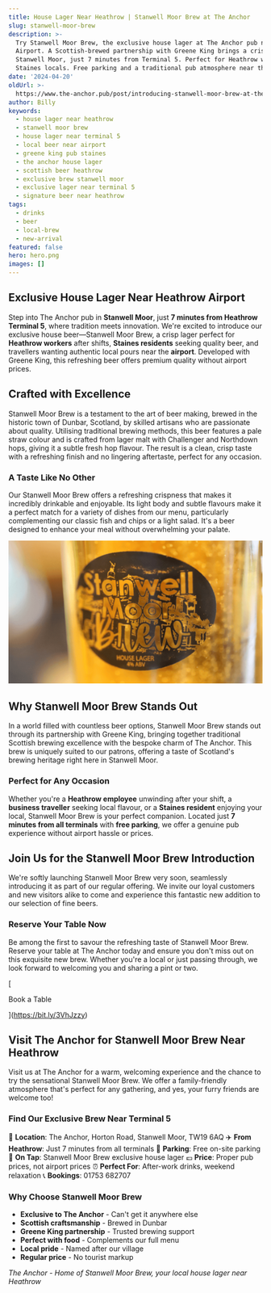 ```yaml
---
title: House Lager Near Heathrow | Stanwell Moor Brew at The Anchor
slug: stanwell-moor-brew
description: >-
  Try Stanwell Moor Brew, the exclusive house lager at The Anchor pub near Heathrow
  Airport. A Scottish-brewed partnership with Greene King brings a crisp pint to
  Stanwell Moor, just 7 minutes from Terminal 5. Perfect for Heathrow workers and
  Staines locals. Free parking and a traditional pub atmosphere near the airport.
date: '2024-04-20'
oldUrl: >-
  https://www.the-anchor.pub/post/introducing-stanwell-moor-brew-at-the-anchor-thean
author: Billy
keywords:
  - house lager near heathrow
  - stanwell moor brew
  - house lager near terminal 5
  - local beer near airport
  - greene king pub staines
  - the anchor house lager
  - scottish beer heathrow
  - exclusive brew stanwell moor
  - exclusive lager near terminal 5
  - signature beer near heathrow
tags:
  - drinks
  - beer
  - local-brew
  - new-arrival
featured: false
hero: hero.png
images: []
---
```


  

  

## Exclusive House Lager Near Heathrow Airport

Step into The Anchor pub in **Stanwell Moor**, just **7 minutes from Heathrow Terminal 5**, where tradition meets innovation. We're excited to introduce our exclusive house beer—Stanwell Moor Brew, a crisp lager perfect for **Heathrow workers** after shifts, **Staines residents** seeking quality beer, and travellers wanting authentic local pours near the **airport**. Developed with Greene King, this refreshing beer offers premium quality without airport prices.

  

## Crafted with Excellence

Stanwell Moor Brew is a testament to the art of beer making, brewed in the historic town of Dunbar, Scotland, by skilled artisans who are passionate about quality. Utilising traditional brewing methods, this beer features a pale straw colour and is crafted from lager malt with Challenger and Northdown hops, giving it a subtle fresh hop flavour. The result is a clean, crisp taste with a refreshing finish and no lingering aftertaste, perfect for any occasion.

  

### A Taste Like No Other

Our Stanwell Moor Brew offers a refreshing crispness that makes it incredibly drinkable and enjoyable. Its light body and subtle flavours make it a perfect match for a variety of dishes from our menu, particularly complementing our classic fish and chips or a light salad. It's a beer designed to enhance your meal without overwhelming your palate.

  

![Close-up of a beer glass with a "Stanwell Moor Brew" house lager label.](/content/blog/stanwell-moor-brew/image-1.png)

  

## Why Stanwell Moor Brew Stands Out

In a world filled with countless beer options, Stanwell Moor Brew stands out through its partnership with Greene King, bringing together traditional Scottish brewing excellence with the bespoke charm of The Anchor. This brew is uniquely suited to our patrons, offering a taste of Scotland's brewing heritage right here in Stanwell Moor.

  

### Perfect for Any Occasion

Whether you're a **Heathrow employee** unwinding after your shift, a **business traveller** seeking local flavour, or a **Staines resident** enjoying your local, Stanwell Moor Brew is your perfect companion. Located just **7 minutes from all terminals** with **free parking**, we offer a genuine pub experience without airport hassle or prices.

  

## Join Us for the Stanwell Moor Brew Introduction

We're softly launching Stanwell Moor Brew very soon, seamlessly introducing it as part of our regular offering. We invite our loyal customers and new visitors alike to come and experience this fantastic new addition to our selection of fine beers.

  

### Reserve Your Table Now

Be among the first to savour the refreshing taste of Stanwell Moor Brew. Reserve your table at The Anchor today and ensure you don't miss out on this exquisite new brew. Whether you're a local or just passing through, we look forward to welcoming you and sharing a pint or two.

[

Book a Table

](https://bit.ly/3VhJzzy)

  

## Visit The Anchor for Stanwell Moor Brew Near Heathrow

Visit us at The Anchor for a warm, welcoming experience and the chance to try the sensational Stanwell Moor Brew. We offer a family-friendly atmosphere that's perfect for any gathering, and yes, your furry friends are welcome too!

### Find Our Exclusive Brew Near Terminal 5

📍 **Location**: The Anchor, Horton Road, Stanwell Moor, TW19 6AQ
✈️ **From Heathrow**: Just 7 minutes from all terminals
🚗 **Parking**: Free on-site parking
🍺 **On Tap**: Stanwell Moor Brew exclusive house lager
💷 **Price**: Proper pub prices, not airport prices
⏰ **Perfect For**: After-work drinks, weekend relaxation
📞 **Bookings**: 01753 682707

### Why Choose Stanwell Moor Brew

- **Exclusive to The Anchor** - Can't get it anywhere else
- **Scottish craftsmanship** - Brewed in Dunbar
- **Greene King partnership** - Trusted brewing support
- **Perfect with food** - Complements our full menu
- **Local pride** - Named after our village
- **Regular price** - No tourist markup

*The Anchor - Home of Stanwell Moor Brew, your local house lager near Heathrow*
